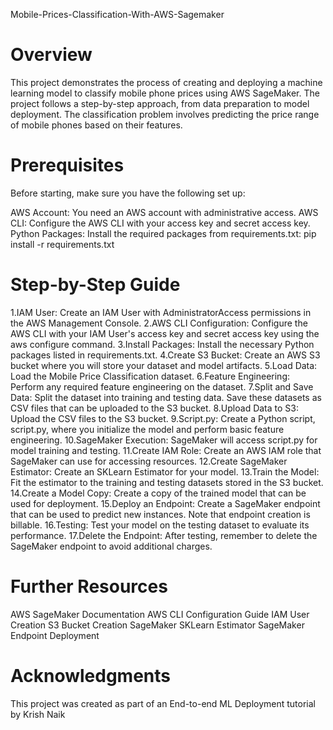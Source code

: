Mobile-Prices-Classification-With-AWS-Sagemaker

# Overview
This project demonstrates the process of creating and deploying a machine learning model to classify mobile phone prices using AWS SageMaker. The project follows a step-by-step approach, from data preparation to model deployment. The classification problem involves predicting the price range of mobile phones based on their features.

# Prerequisites
Before starting, make sure you have the following set up:

AWS Account: You need an AWS account with administrative access.
AWS CLI: Configure the AWS CLI with your access key and secret access key.
Python Packages: Install the required packages from requirements.txt:
pip install -r requirements.txt

# Step-by-Step Guide
1.IAM User: Create an IAM User with AdministratorAccess permissions in the AWS Management Console.
2.AWS CLI Configuration: Configure the AWS CLI with your IAM User's access key and secret access key using the aws configure command.
3.Install Packages: Install the necessary Python packages listed in requirements.txt.
4.Create S3 Bucket: Create an AWS S3 bucket where you will store your dataset and model artifacts.
5.Load Data: Load the Mobile Price Classification dataset.
6.Feature Engineering: Perform any required feature engineering on the dataset.
7.Split and Save Data: Split the dataset into training and testing data. Save these datasets as CSV files that can be uploaded to the S3 bucket.
8.Upload Data to S3: Upload the CSV files to the S3 bucket.
9.Script.py: Create a Python script, script.py, where you initialize the model and perform basic feature engineering.
10.SageMaker Execution: SageMaker will access script.py for model training and testing.
11.Create IAM Role: Create an AWS IAM role that SageMaker can use for accessing resources.
12.Create SageMaker Estimator: Create an SKLearn Estimator for your model.
13.Train the Model: Fit the estimator to the training and testing datasets stored in the S3 bucket.
14.Create a Model Copy: Create a copy of the trained model that can be used for deployment.
15.Deploy an Endpoint: Create a SageMaker endpoint that can be used to predict new instances. Note that endpoint creation is billable.
16.Testing: Test your model on the testing dataset to evaluate its performance.
17.Delete the Endpoint: After testing, remember to delete the SageMaker endpoint to avoid additional charges.

# Further Resources
AWS SageMaker Documentation
AWS CLI Configuration Guide
IAM User Creation
S3 Bucket Creation
SageMaker SKLearn Estimator
SageMaker Endpoint Deployment

# Acknowledgments
This project was created as part of an End-to-end ML Deployment tutorial by Krish Naik
